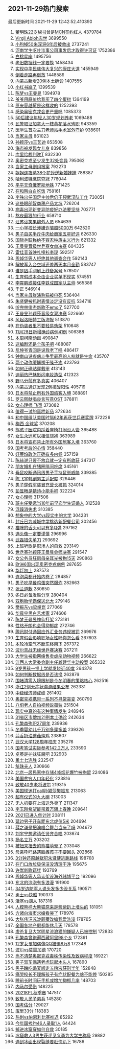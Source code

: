 ## 2021-11-29热门搜索 
最后更新时间 2021-11-29 12:42:52.410390 
1. [董明珠22岁秘书曾是MCN签约红人](https://s.weibo.com/weibo?q=%23%E8%91%A3%E6%98%8E%E7%8F%A022%E5%B2%81%E7%A7%98%E4%B9%A6%E6%9B%BE%E6%98%AFMCN%E7%AD%BE%E7%BA%A6%E7%BA%A2%E4%BA%BA%23&Refer=top) 4379784
1. [Virgil Abloh去世](https://s.weibo.com/weibo?q=Virgil%20Abloh%E5%8E%BB%E4%B8%96&Refer=top) 3699550
1. [小狗掉50米深洞6年后被救出](https://s.weibo.com/weibo?q=%23%E5%B0%8F%E7%8B%97%E6%8E%8950%E7%B1%B3%E6%B7%B1%E6%B4%9E6%E5%B9%B4%E5%90%8E%E8%A2%AB%E6%95%91%E5%87%BA%23&Refer=top) 2737241
1. [河南学生呕吐涉事公司事发后才取得许可证](https://s.weibo.com/weibo?q=%23%E6%B2%B3%E5%8D%97%E5%AD%A6%E7%94%9F%E5%91%95%E5%90%90%E6%B6%89%E4%BA%8B%E5%85%AC%E5%8F%B8%E4%BA%8B%E5%8F%91%E5%90%8E%E6%89%8D%E5%8F%96%E5%BE%97%E8%AE%B8%E5%8F%AF%E8%AF%81%23&Refer=top) 1752386
1. [白桃星座](https://s.weibo.com/weibo?q=%23%E7%99%BD%E6%A1%83%E6%98%9F%E5%BA%A7%23&Refer=top) 1495756
1. [老旧数据线一定要换](https://s.weibo.com/weibo?q=%23%E8%80%81%E6%97%A7%E6%95%B0%E6%8D%AE%E7%BA%BF%E4%B8%80%E5%AE%9A%E8%A6%81%E6%8D%A2%23&Refer=top) 1458434
1. [实现中华民族伟大复兴的康庄大道](https://s.weibo.com/weibo?q=%23%E5%AE%9E%E7%8E%B0%E4%B8%AD%E5%8D%8E%E6%B0%91%E6%97%8F%E4%BC%9F%E5%A4%A7%E5%A4%8D%E5%85%B4%E7%9A%84%E5%BA%B7%E5%BA%84%E5%A4%A7%E9%81%93%23&Refer=top) 1455949
1. [倒着走路再倒放](https://s.weibo.com/weibo?q=%23%E5%80%92%E7%9D%80%E8%B5%B0%E8%B7%AF%E5%86%8D%E5%80%92%E6%94%BE%23&Refer=top) 1448589
1. [内蒙古新增20例本土确诊](https://s.weibo.com/weibo?q=%23%E5%86%85%E8%92%99%E5%8F%A4%E6%96%B0%E5%A2%9E20%E4%BE%8B%E6%9C%AC%E5%9C%9F%E7%A1%AE%E8%AF%8A%23&Refer=top) 1407555
1. [小红书崩了](https://s.weibo.com/weibo?q=%E5%B0%8F%E7%BA%A2%E4%B9%A6%E5%B4%A9%E4%BA%86&Refer=top) 1399539
1. [陈梦vs王曼昱](https://s.weibo.com/weibo?q=%23%E9%99%88%E6%A2%A6vs%E7%8E%8B%E6%9B%BC%E6%98%B1%23&Refer=top) 1394978
1. [爷爷用原价给我买了四个蛋挞](https://s.weibo.com/weibo?q=%E7%88%B7%E7%88%B7%E7%94%A8%E5%8E%9F%E4%BB%B7%E7%BB%99%E6%88%91%E4%B9%B0%E4%BA%86%E5%9B%9B%E4%B8%AA%E8%9B%8B%E6%8C%9E&Refer=top) 1364199
1. [原来蔓越莓是这样收的](https://s.weibo.com/weibo?q=%23%E5%8E%9F%E6%9D%A5%E8%94%93%E8%B6%8A%E8%8E%93%E6%98%AF%E8%BF%99%E6%A0%B7%E6%94%B6%E7%9A%84%23&Refer=top) 1252393
1. [感染奥密克戎会更严重吗](https://s.weibo.com/weibo?q=%23%E6%84%9F%E6%9F%93%E5%A5%A5%E5%AF%86%E5%85%8B%E6%88%8E%E4%BC%9A%E6%9B%B4%E4%B8%A5%E9%87%8D%E5%90%97%23&Refer=top) 1085373
1. [50后建议年轻人30岁规划养老](https://s.weibo.com/weibo?q=%2350%E5%90%8E%E5%BB%BA%E8%AE%AE%E5%B9%B4%E8%BD%BB%E4%BA%BA30%E5%B2%81%E8%A7%84%E5%88%92%E5%85%BB%E8%80%81%23&Refer=top) 1069488
1. [民警取证加拿大一枝黄花落水殉职](https://s.weibo.com/weibo?q=%23%E6%B0%91%E8%AD%A6%E5%8F%96%E8%AF%81%E5%8A%A0%E6%8B%BF%E5%A4%A7%E4%B8%80%E6%9E%9D%E9%BB%84%E8%8A%B1%E8%90%BD%E6%B0%B4%E6%AE%89%E8%81%8C%23&Refer=top) 943359
1. [医学生首次主刀老师站手术室外守护](https://s.weibo.com/weibo?q=%23%E5%8C%BB%E5%AD%A6%E7%94%9F%E9%A6%96%E6%AC%A1%E4%B8%BB%E5%88%80%E8%80%81%E5%B8%88%E7%AB%99%E6%89%8B%E6%9C%AF%E5%AE%A4%E5%A4%96%E5%AE%88%E6%8A%A4%23&Refer=top) 938601
1. [当家主母](https://s.weibo.com/weibo?q=%E5%BD%93%E5%AE%B6%E4%B8%BB%E6%AF%8D&Refer=top) 861023
1. [孙颖莎vs王艺迪](https://s.weibo.com/weibo?q=%23%E5%AD%99%E9%A2%96%E8%8E%8Evs%E7%8E%8B%E8%89%BA%E8%BF%AA%23&Refer=top) 853508
1. [海市被发现女儿身](https://s.weibo.com/weibo?q=%23%E6%B5%B7%E5%B8%82%E8%A2%AB%E5%8F%91%E7%8E%B0%E5%A5%B3%E5%84%BF%E8%BA%AB%23&Refer=top) 839856
1. [库里给裁判吹T](https://s.weibo.com/weibo?q=%23%E5%BA%93%E9%87%8C%E7%BB%99%E8%A3%81%E5%88%A4%E5%90%B9T%23&Refer=top) 832230
1. [奥密克戎至少发生32处变异](https://s.weibo.com/weibo?q=%23%E5%A5%A5%E5%AF%86%E5%85%8B%E6%88%8E%E8%87%B3%E5%B0%91%E5%8F%91%E7%94%9F32%E5%A4%84%E5%8F%98%E5%BC%82%23&Refer=top) 795062
1. [当家主母剧组报案](https://s.weibo.com/weibo?q=%23%E5%BD%93%E5%AE%B6%E4%B8%BB%E6%AF%8D%E5%89%A7%E7%BB%84%E6%8A%A5%E6%A1%88%23&Refer=top) 792273
1. [姐姐连夜蒸38个花馍送新婚妹妹](https://s.weibo.com/weibo?q=%23%E5%A7%90%E5%A7%90%E8%BF%9E%E5%A4%9C%E8%92%B838%E4%B8%AA%E8%8A%B1%E9%A6%8D%E9%80%81%E6%96%B0%E5%A9%9A%E5%A6%B9%E5%A6%B9%23&Refer=top) 788387
1. [哈利波特鹰院夺冠](https://s.weibo.com/weibo?q=%E5%93%88%E5%88%A9%E6%B3%A2%E7%89%B9%E9%B9%B0%E9%99%A2%E5%A4%BA%E5%86%A0&Refer=top) 776044
1. [平平无奇俄罗斯地铁](https://s.weibo.com/weibo?q=%23%E5%B9%B3%E5%B9%B3%E6%97%A0%E5%A5%87%E4%BF%84%E7%BD%97%E6%96%AF%E5%9C%B0%E9%93%81%23&Refer=top) 771425
1. [在和陶白白吃饭](https://s.weibo.com/weibo?q=%E5%9C%A8%E5%92%8C%E9%99%B6%E7%99%BD%E7%99%BD%E5%90%83%E9%A5%AD&Refer=top) 758161
1. [李铁出任国足主帅后仍干预武汉队工作](https://s.weibo.com/weibo?q=%23%E6%9D%8E%E9%93%81%E5%87%BA%E4%BB%BB%E5%9B%BD%E8%B6%B3%E4%B8%BB%E5%B8%85%E5%90%8E%E4%BB%8D%E5%B9%B2%E9%A2%84%E6%AD%A6%E6%B1%89%E9%98%9F%E5%B7%A5%E4%BD%9C%23&Refer=top) 730051
1. [这些眼部智商税产品太坑](https://s.weibo.com/weibo?q=%23%E8%BF%99%E4%BA%9B%E7%9C%BC%E9%83%A8%E6%99%BA%E5%95%86%E7%A8%8E%E4%BA%A7%E5%93%81%E5%A4%AA%E5%9D%91%23&Refer=top) 726204
1. [病毒出现新变异防疫好办法要坚持](https://s.weibo.com/weibo?q=%23%E7%97%85%E6%AF%92%E5%87%BA%E7%8E%B0%E6%96%B0%E5%8F%98%E5%BC%82%E9%98%B2%E7%96%AB%E5%A5%BD%E5%8A%9E%E6%B3%95%E8%A6%81%E5%9D%9A%E6%8C%81%23&Refer=top) 702771
1. [熬夜最狠的行业](https://s.weibo.com/weibo?q=%23%E7%86%AC%E5%A4%9C%E6%9C%80%E7%8B%A0%E7%9A%84%E8%A1%8C%E4%B8%9A%23&Refer=top) 658710
1. [汪苏泷笑果编外人员](https://s.weibo.com/weibo?q=%23%E6%B1%AA%E8%8B%8F%E6%B3%B7%E7%AC%91%E6%9E%9C%E7%BC%96%E5%A4%96%E4%BA%BA%E5%91%98%23&Refer=top) 654639
1. [一小学校长涉嫌诈骗超5000万](https://s.weibo.com/weibo?q=%23%E4%B8%80%E5%B0%8F%E5%AD%A6%E6%A0%A1%E9%95%BF%E6%B6%89%E5%AB%8C%E8%AF%88%E9%AA%97%E8%B6%855000%E4%B8%87%23&Refer=top) 642520
1. [男子自买半斤牛肉给商家五星好评](https://s.weibo.com/weibo?q=%23%E7%94%B7%E5%AD%90%E8%87%AA%E4%B9%B0%E5%8D%8A%E6%96%A4%E7%89%9B%E8%82%89%E7%BB%99%E5%95%86%E5%AE%B6%E4%BA%94%E6%98%9F%E5%A5%BD%E8%AF%84%23&Refer=top) 626330
1. [国际乒联称绝不容忍种族主义行为](https://s.weibo.com/weibo?q=%23%E5%9B%BD%E9%99%85%E4%B9%92%E8%81%94%E7%A7%B0%E7%BB%9D%E4%B8%8D%E5%AE%B9%E5%BF%8D%E7%A7%8D%E6%97%8F%E4%B8%BB%E4%B9%89%E8%A1%8C%E4%B8%BA%23&Refer=top) 621332
1. [王曼昱晋级世乒赛女单决赛](https://s.weibo.com/weibo?q=%23%E7%8E%8B%E6%9B%BC%E6%98%B1%E6%99%8B%E7%BA%A7%E4%B8%96%E4%B9%92%E8%B5%9B%E5%A5%B3%E5%8D%95%E5%86%B3%E8%B5%9B%23&Refer=top) 604335
1. [雷佳音首映礼撞衫李现](https://s.weibo.com/weibo?q=%23%E9%9B%B7%E4%BD%B3%E9%9F%B3%E9%A6%96%E6%98%A0%E7%A4%BC%E6%92%9E%E8%A1%AB%E6%9D%8E%E7%8E%B0%23&Refer=top) 592517
1. [周焯华等人拒绝其他调查合作](https://s.weibo.com/weibo?q=%23%E5%91%A8%E7%84%AF%E5%8D%8E%E7%AD%89%E4%BA%BA%E6%8B%92%E7%BB%9D%E5%85%B6%E4%BB%96%E8%B0%83%E6%9F%A5%E5%90%88%E4%BD%9C%23&Refer=top) 592143
1. [解放军入台空域还差两天本月全勤](https://s.weibo.com/weibo?q=%23%E8%A7%A3%E6%94%BE%E5%86%9B%E5%85%A5%E5%8F%B0%E7%A9%BA%E5%9F%9F%E8%BF%98%E5%B7%AE%E4%B8%A4%E5%A4%A9%E6%9C%AC%E6%9C%88%E5%85%A8%E5%8B%A4%23&Refer=top) 583747
1. [谁是凶手网剧上线备案号](https://s.weibo.com/weibo?q=%23%E8%B0%81%E6%98%AF%E5%87%B6%E6%89%8B%E7%BD%91%E5%89%A7%E4%B8%8A%E7%BA%BF%E5%A4%87%E6%A1%88%E5%8F%B7%23&Refer=top) 578507
1. [生育假成本全由企业买单不现实](https://s.weibo.com/weibo?q=%23%E7%94%9F%E8%82%B2%E5%81%87%E6%88%90%E6%9C%AC%E5%85%A8%E7%94%B1%E4%BC%81%E4%B8%9A%E4%B9%B0%E5%8D%95%E4%B8%8D%E7%8E%B0%E5%AE%9E%23&Refer=top) 574551
1. [李霄鹏或接任李铁成国家队主帅](https://s.weibo.com/weibo?q=%E6%9D%8E%E9%9C%84%E9%B9%8F%E6%88%96%E6%8E%A5%E4%BB%BB%E6%9D%8E%E9%93%81%E6%88%90%E5%9B%BD%E5%AE%B6%E9%98%9F%E4%B8%BB%E5%B8%85&Refer=top) 565386
1. [于正](https://s.weibo.com/weibo?q=%E4%BA%8E%E6%AD%A3&Refer=top) 546914
1. [当家主母群演称猫被电死](https://s.weibo.com/weibo?q=%23%E5%BD%93%E5%AE%B6%E4%B8%BB%E6%AF%8D%E7%BE%A4%E6%BC%94%E7%A7%B0%E7%8C%AB%E8%A2%AB%E7%94%B5%E6%AD%BB%23&Refer=top) 536404
1. [朱贤健被抓时表情淡定没有反抗](https://s.weibo.com/weibo?q=%23%E6%9C%B1%E8%B4%A4%E5%81%A5%E8%A2%AB%E6%8A%93%E6%97%B6%E8%A1%A8%E6%83%85%E6%B7%A1%E5%AE%9A%E6%B2%A1%E6%9C%89%E5%8F%8D%E6%8A%97%23&Refer=top) 534716
1. [听完林俊杰新歌不emo了](https://s.weibo.com/weibo?q=%23%E5%90%AC%E5%AE%8C%E6%9E%97%E4%BF%8A%E6%9D%B0%E6%96%B0%E6%AD%8C%E4%B8%8Demo%E4%BA%86%23&Refer=top) 527700
1. [王曼昱孙颖莎晋级女双决赛](https://s.weibo.com/weibo?q=%23%E7%8E%8B%E6%9B%BC%E6%98%B1%E5%AD%99%E9%A2%96%E8%8E%8E%E6%99%8B%E7%BA%A7%E5%A5%B3%E5%8F%8C%E5%86%B3%E8%B5%9B%23&Refer=top) 522660
1. [风起洛阳特工版海报](https://s.weibo.com/weibo?q=%23%E9%A3%8E%E8%B5%B7%E6%B4%9B%E9%98%B3%E7%89%B9%E5%B7%A5%E7%89%88%E6%B5%B7%E6%8A%A5%23&Refer=top) 513870
1. [在伪装者里不要轻易劝架](https://s.weibo.com/weibo?q=%23%E5%9C%A8%E4%BC%AA%E8%A3%85%E8%80%85%E9%87%8C%E4%B8%8D%E8%A6%81%E8%BD%BB%E6%98%93%E5%8A%9D%E6%9E%B6%23&Refer=top) 510648
1. [11月28日新增确诊病例41例](https://s.weibo.com/weibo?q=%2311%E6%9C%8828%E6%97%A5%E6%96%B0%E5%A2%9E%E7%A1%AE%E8%AF%8A%E7%97%85%E4%BE%8B41%E4%BE%8B%23&Refer=top) 506388
1. [本周柯南动画](https://s.weibo.com/weibo?q=%E6%9C%AC%E5%91%A8%E6%9F%AF%E5%8D%97%E5%8A%A8%E7%94%BB&Refer=top) 490847
1. [这编剧还是个孩子吧](https://s.weibo.com/weibo?q=%23%E8%BF%99%E7%BC%96%E5%89%A7%E8%BF%98%E6%98%AF%E4%B8%AA%E5%AD%A9%E5%AD%90%E5%90%A7%23&Refer=top) 488087
1. [尼坤爷青回是说我老了吗](https://s.weibo.com/weibo?q=%23%E5%B0%BC%E5%9D%A4%E7%88%B7%E9%9D%92%E5%9B%9E%E6%98%AF%E8%AF%B4%E6%88%91%E8%80%81%E4%BA%86%E5%90%97%23&Refer=top) 486417
1. [钟南山说疾病斗争里最高的人权就是生命](https://s.weibo.com/weibo?q=%23%E9%92%9F%E5%8D%97%E5%B1%B1%E8%AF%B4%E7%96%BE%E7%97%85%E6%96%97%E4%BA%89%E9%87%8C%E6%9C%80%E9%AB%98%E7%9A%84%E4%BA%BA%E6%9D%83%E5%B0%B1%E6%98%AF%E7%94%9F%E5%91%BD%23&Refer=top) 435707
1. [两个动作缓解嘴干嗓子疼](https://s.weibo.com/weibo?q=%23%E4%B8%A4%E4%B8%AA%E5%8A%A8%E4%BD%9C%E7%BC%93%E8%A7%A3%E5%98%B4%E5%B9%B2%E5%97%93%E5%AD%90%E7%96%BC%23&Refer=top) 423793
1. [如何正确贴穿戴甲](https://s.weibo.com/weibo?q=%E5%A6%82%E4%BD%95%E6%AD%A3%E7%A1%AE%E8%B4%B4%E7%A9%BF%E6%88%B4%E7%94%B2&Refer=top) 413143
1. [迪丽热巴魅影闪电妆造型](https://s.weibo.com/weibo?q=%23%E8%BF%AA%E4%B8%BD%E7%83%AD%E5%B7%B4%E9%AD%85%E5%BD%B1%E9%97%AA%E7%94%B5%E5%A6%86%E9%80%A0%E5%9E%8B%23&Refer=top) 412323
1. [野马分鬃有多真实](https://s.weibo.com/weibo?q=%23%E9%87%8E%E9%A9%AC%E5%88%86%E9%AC%83%E6%9C%89%E5%A4%9A%E7%9C%9F%E5%AE%9E%23&Refer=top) 406407
1. [内蒙古通辽发现2例核酸阳性](https://s.weibo.com/weibo?q=%23%E5%86%85%E8%92%99%E5%8F%A4%E9%80%9A%E8%BE%BD%E5%8F%91%E7%8E%B02%E4%BE%8B%E6%A0%B8%E9%85%B8%E9%98%B3%E6%80%A7%23&Refer=top) 405719
1. [日本将禁止所有外国旅客入境](https://s.weibo.com/weibo?q=%23%E6%97%A5%E6%9C%AC%E5%B0%86%E7%A6%81%E6%AD%A2%E6%89%80%E6%9C%89%E5%A4%96%E5%9B%BD%E6%97%85%E5%AE%A2%E5%85%A5%E5%A2%83%23&Refer=top) 388891
1. [罗云熙献唱良言写意OST](https://s.weibo.com/weibo?q=%23%E7%BD%97%E4%BA%91%E7%86%99%E7%8C%AE%E5%94%B1%E8%89%AF%E8%A8%80%E5%86%99%E6%84%8FOST%23&Refer=top) 378811
1. [女心理师 飞页](https://s.weibo.com/weibo?q=%E5%A5%B3%E5%BF%83%E7%90%86%E5%B8%88%20%E9%A3%9E%E9%A1%B5&Refer=top) 373082
1. [值得一试的蛋糕新品](https://s.weibo.com/weibo?q=%E5%80%BC%E5%BE%97%E4%B8%80%E8%AF%95%E7%9A%84%E8%9B%8B%E7%B3%95%E6%96%B0%E5%93%81&Refer=top) 372634
1. [和中国组队美国时隔62年再获世乒赛奖牌](https://s.weibo.com/weibo?q=%23%E5%92%8C%E4%B8%AD%E5%9B%BD%E7%BB%84%E9%98%9F%E7%BE%8E%E5%9B%BD%E6%97%B6%E9%9A%9462%E5%B9%B4%E5%86%8D%E8%8E%B7%E4%B8%96%E4%B9%92%E8%B5%9B%E5%A5%96%E7%89%8C%23&Refer=top) 372226
1. [梅西 金球奖](https://s.weibo.com/weibo?q=%E6%A2%85%E8%A5%BF%20%E9%87%91%E7%90%83%E5%A5%96&Refer=top) 370208
1. [熊孩子医院内踩着座椅打闹没人管](https://s.weibo.com/weibo?q=%23%E7%86%8A%E5%AD%A9%E5%AD%90%E5%8C%BB%E9%99%A2%E5%86%85%E8%B8%A9%E7%9D%80%E5%BA%A7%E6%A4%85%E6%89%93%E9%97%B9%E6%B2%A1%E4%BA%BA%E7%AE%A1%23&Refer=top) 365488
1. [女生永远可以相信旗袍](https://s.weibo.com/weibo?q=%23%E5%A5%B3%E7%94%9F%E6%B0%B8%E8%BF%9C%E5%8F%AF%E4%BB%A5%E7%9B%B8%E4%BF%A1%E6%97%97%E8%A2%8D%23&Refer=top) 363989
1. [日本将宣布禁止所有外国旅客入境](https://s.weibo.com/weibo?q=%23%E6%97%A5%E6%9C%AC%E5%B0%86%E5%AE%A3%E5%B8%83%E7%A6%81%E6%AD%A2%E6%89%80%E6%9C%89%E5%A4%96%E5%9B%BD%E6%97%85%E5%AE%A2%E5%85%A5%E5%A2%83%23&Refer=top) 363760
1. [国考考后的心情](https://s.weibo.com/weibo?q=%23%E5%9B%BD%E8%80%83%E8%80%83%E5%90%8E%E7%9A%84%E5%BF%83%E6%83%85%23&Refer=top) 358440
1. [好莱坞政治正确有多内卷](https://s.weibo.com/weibo?q=%23%E5%A5%BD%E8%8E%B1%E5%9D%9E%E6%94%BF%E6%B2%BB%E6%AD%A3%E7%A1%AE%E6%9C%89%E5%A4%9A%E5%86%85%E5%8D%B7%23&Refer=top) 357159
1. [陈赫说只要不放弃就一定有所收获](https://s.weibo.com/weibo?q=%23%E9%99%88%E8%B5%AB%E8%AF%B4%E5%8F%AA%E8%A6%81%E4%B8%8D%E6%94%BE%E5%BC%83%E5%B0%B1%E4%B8%80%E5%AE%9A%E6%9C%89%E6%89%80%E6%94%B6%E8%8E%B7%23&Refer=top) 347317
1. [朋友婚礼在猪圈隔间吃席](https://s.weibo.com/weibo?q=%23%E6%9C%8B%E5%8F%8B%E5%A9%9A%E7%A4%BC%E5%9C%A8%E7%8C%AA%E5%9C%88%E9%9A%94%E9%97%B4%E5%90%83%E5%B8%AD%23&Refer=top) 345161
1. [母鼠咬断通讯线男子手持鼠崽威胁](https://s.weibo.com/weibo?q=%23%E6%AF%8D%E9%BC%A0%E5%92%AC%E6%96%AD%E9%80%9A%E8%AE%AF%E7%BA%BF%E7%94%B7%E5%AD%90%E6%89%8B%E6%8C%81%E9%BC%A0%E5%B4%BD%E5%A8%81%E8%83%81%23&Refer=top) 339385
1. [陈飞宇韩剧男主适配度](https://s.weibo.com/weibo?q=%23%E9%99%88%E9%A3%9E%E5%AE%87%E9%9F%A9%E5%89%A7%E7%94%B7%E4%B8%BB%E9%80%82%E9%85%8D%E5%BA%A6%23&Refer=top) 329446
1. [男子穿假军装冒充营长被抓](https://s.weibo.com/weibo?q=%23%E7%94%B7%E5%AD%90%E7%A9%BF%E5%81%87%E5%86%9B%E8%A3%85%E5%86%92%E5%85%85%E8%90%A5%E9%95%BF%E8%A2%AB%E6%8A%93%23&Refer=top) 324014
1. [彭昱畅是猜诗小能手吧](https://s.weibo.com/weibo?q=%23%E5%BD%AD%E6%98%B1%E7%95%85%E6%98%AF%E7%8C%9C%E8%AF%97%E5%B0%8F%E8%83%BD%E6%89%8B%E5%90%A7%23&Refer=top) 322224
1. [女心理师](https://s.weibo.com/weibo?q=%E5%A5%B3%E5%BF%83%E7%90%86%E5%B8%88&Refer=top) 317506
1. [班主任受邀当10年前早恋学生证婚人](https://s.weibo.com/weibo?q=%23%E7%8F%AD%E4%B8%BB%E4%BB%BB%E5%8F%97%E9%82%80%E5%BD%9310%E5%B9%B4%E5%89%8D%E6%97%A9%E6%81%8B%E5%AD%A6%E7%94%9F%E8%AF%81%E5%A9%9A%E4%BA%BA%23&Refer=top) 312528
1. [浮躁消失术](https://s.weibo.com/weibo?q=%23%E6%B5%AE%E8%BA%81%E6%B6%88%E5%A4%B1%E6%9C%AF%23&Refer=top) 310385
1. [想象中的大学vs现实中的大学](https://s.weibo.com/weibo?q=%23%E6%83%B3%E8%B1%A1%E4%B8%AD%E7%9A%84%E5%A4%A7%E5%AD%A6vs%E7%8E%B0%E5%AE%9E%E4%B8%AD%E7%9A%84%E5%A4%A7%E5%AD%A6%23&Refer=top) 304231
1. [封丘已为戚城中学挑选新配餐公司](https://s.weibo.com/weibo?q=%23%E5%B0%81%E4%B8%98%E5%B7%B2%E4%B8%BA%E6%88%9A%E5%9F%8E%E4%B8%AD%E5%AD%A6%E6%8C%91%E9%80%89%E6%96%B0%E9%85%8D%E9%A4%90%E5%85%AC%E5%8F%B8%23&Refer=top) 302456
1. [猫咪的舌头可以有多Q弹](https://s.weibo.com/weibo?q=%23%E7%8C%AB%E5%92%AA%E7%9A%84%E8%88%8C%E5%A4%B4%E5%8F%AF%E4%BB%A5%E6%9C%89%E5%A4%9AQ%E5%BC%B9%23&Refer=top) 297162
1. [选头像一定要谨慎](https://s.weibo.com/weibo?q=%23%E9%80%89%E5%A4%B4%E5%83%8F%E4%B8%80%E5%AE%9A%E8%A6%81%E8%B0%A8%E6%85%8E%23&Refer=top) 296996
1. [武磊错失单刀](https://s.weibo.com/weibo?q=%23%E6%AD%A6%E7%A3%8A%E9%94%99%E5%A4%B1%E5%8D%95%E5%88%80%23&Refer=top) 293692
1. [上班听歌是职场人的自救](https://s.weibo.com/weibo?q=%23%E4%B8%8A%E7%8F%AD%E5%90%AC%E6%AD%8C%E6%98%AF%E8%81%8C%E5%9C%BA%E4%BA%BA%E7%9A%84%E8%87%AA%E6%95%91%23&Refer=top) 293149
1. [世乒赛孙颖莎王曼昱会师决赛](https://s.weibo.com/weibo?q=%23%E4%B8%96%E4%B9%92%E8%B5%9B%E5%AD%99%E9%A2%96%E8%8E%8E%E7%8E%8B%E6%9B%BC%E6%98%B1%E4%BC%9A%E5%B8%88%E5%86%B3%E8%B5%9B%23&Refer=top) 291547
1. [女公务员狂扇母亲耳光被拘15天](https://s.weibo.com/weibo?q=%23%E5%A5%B3%E5%85%AC%E5%8A%A1%E5%91%98%E7%8B%82%E6%89%87%E6%AF%8D%E4%BA%B2%E8%80%B3%E5%85%89%E8%A2%AB%E6%8B%9815%E5%A4%A9%23&Refer=top) 290863
1. [欧洲6国出现奥密克戎病例](https://s.weibo.com/weibo?q=%23%E6%AC%A7%E6%B4%B26%E5%9B%BD%E5%87%BA%E7%8E%B0%E5%A5%A5%E5%AF%86%E5%85%8B%E6%88%8E%E7%97%85%E4%BE%8B%23&Refer=top) 287655
1. [华灯初上](https://s.weibo.com/weibo?q=%E5%8D%8E%E7%81%AF%E5%88%9D%E4%B8%8A&Refer=top) 287573
1. [连泡菜都开始内卷了](https://s.weibo.com/weibo?q=%23%E8%BF%9E%E6%B3%A1%E8%8F%9C%E9%83%BD%E5%BC%80%E5%A7%8B%E5%86%85%E5%8D%B7%E4%BA%86%23&Refer=top) 284857
1. [男子吃早餐鸡蛋突然爆炸](https://s.weibo.com/weibo?q=%23%E7%94%B7%E5%AD%90%E5%90%83%E6%97%A9%E9%A4%90%E9%B8%A1%E8%9B%8B%E7%AA%81%E7%84%B6%E7%88%86%E7%82%B8%23&Refer=top) 282663
1. [张兰道歉](https://s.weibo.com/weibo?q=%23%E5%BC%A0%E5%85%B0%E9%81%93%E6%AD%89%23&Refer=top) 280850
1. [冬日必备发箍分享](https://s.weibo.com/weibo?q=%E5%86%AC%E6%97%A5%E5%BF%85%E5%A4%87%E5%8F%91%E7%AE%8D%E5%88%86%E4%BA%AB&Refer=top) 280404
1. [双胞胎学霸保送北大](https://s.weibo.com/weibo?q=%23%E5%8F%8C%E8%83%9E%E8%83%8E%E5%AD%A6%E9%9C%B8%E4%BF%9D%E9%80%81%E5%8C%97%E5%A4%A7%23&Refer=top) 279146
1. [樊振东vs梁靖崑](https://s.weibo.com/weibo?q=%23%E6%A8%8A%E6%8C%AF%E4%B8%9Cvs%E6%A2%81%E9%9D%96%E5%B4%91%23&Refer=top) 277069
1. [华晨宇黑白艺术家](https://s.weibo.com/weibo?q=%23%E5%8D%8E%E6%99%A8%E5%AE%87%E9%BB%91%E7%99%BD%E8%89%BA%E6%9C%AF%E5%AE%B6%23&Refer=top) 274606
1. [陈梦王曼昱神仙打架](https://s.weibo.com/weibo?q=%23%E9%99%88%E6%A2%A6%E7%8E%8B%E6%9B%BC%E6%98%B1%E7%A5%9E%E4%BB%99%E6%89%93%E6%9E%B6%23&Refer=top) 273181
1. [性格开朗也会得抑郁症](https://s.weibo.com/weibo?q=%23%E6%80%A7%E6%A0%BC%E5%BC%80%E6%9C%97%E4%B9%9F%E4%BC%9A%E5%BE%97%E6%8A%91%E9%83%81%E7%97%87%23&Refer=top) 272746
1. [腾讯财付通回应外汇业务违规被罚](https://s.weibo.com/weibo?q=%23%E8%85%BE%E8%AE%AF%E8%B4%A2%E4%BB%98%E9%80%9A%E5%9B%9E%E5%BA%94%E5%A4%96%E6%B1%87%E4%B8%9A%E5%8A%A1%E8%BF%9D%E8%A7%84%E8%A2%AB%E7%BD%9A%23&Refer=top) 269976
1. [生育假会影响职场女性吗你怎么看](https://s.weibo.com/weibo?q=%23%E7%94%9F%E8%82%B2%E5%81%87%E4%BC%9A%E5%BD%B1%E5%93%8D%E8%81%8C%E5%9C%BA%E5%A5%B3%E6%80%A7%E5%90%97%E4%BD%A0%E6%80%8E%E4%B9%88%E7%9C%8B%23&Refer=top) 267603
1. [本轮冷空气不断东移南下](https://s.weibo.com/weibo?q=%23%E6%9C%AC%E8%BD%AE%E5%86%B7%E7%A9%BA%E6%B0%94%E4%B8%8D%E6%96%AD%E4%B8%9C%E7%A7%BB%E5%8D%97%E4%B8%8B%23&Refer=top) 267372
1. [波尔苦战无缘世乒赛决赛](https://s.weibo.com/weibo?q=%23%E6%B3%A2%E5%B0%94%E8%8B%A6%E6%88%98%E6%97%A0%E7%BC%98%E4%B8%96%E4%B9%92%E8%B5%9B%E5%86%B3%E8%B5%9B%23&Refer=top) 267211
1. [大学生被指网络售卖虐杀动物视频](https://s.weibo.com/weibo?q=%23%E5%A4%A7%E5%AD%A6%E7%94%9F%E8%A2%AB%E6%8C%87%E7%BD%91%E7%BB%9C%E5%94%AE%E5%8D%96%E8%99%90%E6%9D%80%E5%8A%A8%E7%89%A9%E8%A7%86%E9%A2%91%23&Refer=top) 266822
1. [江西人大常委会副主任龚建华主动投案](https://s.weibo.com/weibo?q=%23%E6%B1%9F%E8%A5%BF%E4%BA%BA%E5%A4%A7%E5%B8%B8%E5%A7%94%E4%BC%9A%E5%89%AF%E4%B8%BB%E4%BB%BB%E9%BE%9A%E5%BB%BA%E5%8D%8E%E4%B8%BB%E5%8A%A8%E6%8A%95%E6%A1%88%23&Refer=top) 265332
1. [9岁男孩一提上学就发烧近40度](https://s.weibo.com/weibo?q=%239%E5%B2%81%E7%94%B7%E5%AD%A9%E4%B8%80%E6%8F%90%E4%B8%8A%E5%AD%A6%E5%B0%B1%E5%8F%91%E7%83%A7%E8%BF%9140%E5%BA%A6%23&Refer=top) 264378
1. [如何判断数据线是否该换](https://s.weibo.com/weibo?q=%23%E5%A6%82%E4%BD%95%E5%88%A4%E6%96%AD%E6%95%B0%E6%8D%AE%E7%BA%BF%E6%98%AF%E5%90%A6%E8%AF%A5%E6%8D%A2%23&Refer=top) 262876
1. [围堵清零入境限制是今冬明春的策略核心](https://s.weibo.com/weibo?q=%23%E5%9B%B4%E5%A0%B5%E6%B8%85%E9%9B%B6%E5%85%A5%E5%A2%83%E9%99%90%E5%88%B6%E6%98%AF%E4%BB%8A%E5%86%AC%E6%98%8E%E6%98%A5%E7%9A%84%E7%AD%96%E7%95%A5%E6%A0%B8%E5%BF%83%23&Refer=top) 262516
1. [浙江2例无症状溯源结果公布](https://s.weibo.com/weibo?q=%23%E6%B5%99%E6%B1%9F2%E4%BE%8B%E6%97%A0%E7%97%87%E7%8A%B6%E6%BA%AF%E6%BA%90%E7%BB%93%E6%9E%9C%E5%85%AC%E5%B8%83%23&Refer=top) 262331
1. [中级经济师成绩](https://s.weibo.com/weibo?q=%23%E4%B8%AD%E7%BA%A7%E7%BB%8F%E6%B5%8E%E5%B8%88%E6%88%90%E7%BB%A9%23&Refer=top) 261402
1. [奥密克戎携带一系列不寻常突变](https://s.weibo.com/weibo?q=%23%E5%A5%A5%E5%AF%86%E5%85%8B%E6%88%8E%E6%90%BA%E5%B8%A6%E4%B8%80%E7%B3%BB%E5%88%97%E4%B8%8D%E5%AF%BB%E5%B8%B8%E7%AA%81%E5%8F%98%23&Refer=top) 260790
1. [八旬老人自拍视频说孤独](https://s.weibo.com/weibo?q=%23%E5%85%AB%E6%97%AC%E8%80%81%E4%BA%BA%E8%87%AA%E6%8B%8D%E8%A7%86%E9%A2%91%E8%AF%B4%E5%AD%A4%E7%8B%AC%23&Refer=top) 251504
1. [现实中真的有这种事情发生](https://s.weibo.com/weibo?q=%E7%8E%B0%E5%AE%9E%E4%B8%AD%E7%9C%9F%E7%9A%84%E6%9C%89%E8%BF%99%E7%A7%8D%E4%BA%8B%E6%83%85%E5%8F%91%E7%94%9F&Refer=top) 248946
1. [31省区市增加21例本土确诊](https://s.weibo.com/weibo?q=%2331%E7%9C%81%E5%8C%BA%E5%B8%82%E5%A2%9E%E5%8A%A021%E4%BE%8B%E6%9C%AC%E5%9C%9F%E7%A1%AE%E8%AF%8A%23&Refer=top) 242634
1. [孔繁森殉职27周年](https://s.weibo.com/weibo?q=%23%E5%AD%94%E7%B9%81%E6%A3%AE%E6%AE%89%E8%81%8C27%E5%91%A8%E5%B9%B4%23&Refer=top) 239936
1. [冬季婴幼儿千万别多穿多盖](https://s.weibo.com/weibo?q=%23%E5%86%AC%E5%AD%A3%E5%A9%B4%E5%B9%BC%E5%84%BF%E5%8D%83%E4%B8%87%E5%88%AB%E5%A4%9A%E7%A9%BF%E5%A4%9A%E7%9B%96%23&Refer=top) 239326
1. [蒜香奶油蘑菇炖鸡](https://s.weibo.com/weibo?q=%23%E8%92%9C%E9%A6%99%E5%A5%B6%E6%B2%B9%E8%98%91%E8%8F%87%E7%82%96%E9%B8%A1%23&Refer=top) 238607
1. [武汉大学128周年校庆](https://s.weibo.com/weibo?q=%E6%AD%A6%E6%B1%89%E5%A4%A7%E5%AD%A6128%E5%91%A8%E5%B9%B4%E6%A0%A1%E5%BA%86&Refer=top) 235276
1. [国考笔试实际参考142.2万人](https://s.weibo.com/weibo?q=%23%E5%9B%BD%E8%80%83%E7%AC%94%E8%AF%95%E5%AE%9E%E9%99%85%E5%8F%82%E8%80%83142.2%E4%B8%87%E4%BA%BA%23&Refer=top) 233590
1. [卓英是护妹狂魔吧](https://s.weibo.com/weibo?q=%23%E5%8D%93%E8%8B%B1%E6%98%AF%E6%8A%A4%E5%A6%B9%E7%8B%82%E9%AD%94%E5%90%A7%23&Refer=top) 232903
1. [勇士七连胜](https://s.weibo.com/weibo?q=%23%E5%8B%87%E5%A3%AB%E4%B8%83%E8%BF%9E%E8%83%9C%23&Refer=top) 232547
1. [斛珠夫人](https://s.weibo.com/weibo?q=%E6%96%9B%E7%8F%A0%E5%A4%AB%E4%BA%BA&Refer=top) 230966
1. [北京一居民家中存储4吨烟花爆竹被拘留](https://s.weibo.com/weibo?q=%23%E5%8C%97%E4%BA%AC%E4%B8%80%E5%B1%85%E6%B0%91%E5%AE%B6%E4%B8%AD%E5%AD%98%E5%82%A84%E5%90%A8%E7%83%9F%E8%8A%B1%E7%88%86%E7%AB%B9%E8%A2%AB%E6%8B%98%E7%95%99%23&Refer=top) 224086
1. [美国贫穷人口年轻化](https://s.weibo.com/weibo?q=%23%E7%BE%8E%E5%9B%BD%E8%B4%AB%E7%A9%B7%E4%BA%BA%E5%8F%A3%E5%B9%B4%E8%BD%BB%E5%8C%96%23&Refer=top) 223816
1. [致敬40岁老将波尔](https://s.weibo.com/weibo?q=%23%E8%87%B4%E6%95%AC40%E5%B2%81%E8%80%81%E5%B0%86%E6%B3%A2%E5%B0%94%23&Refer=top) 219315
1. [美国球迷打call孙颖莎樊振东](https://s.weibo.com/weibo?q=%23%E7%BE%8E%E5%9B%BD%E7%90%83%E8%BF%B7%E6%89%93call%E5%AD%99%E9%A2%96%E8%8E%8E%E6%A8%8A%E6%8C%AF%E4%B8%9C%23&Refer=top) 213063
1. [超有仪式的九大碗](https://s.weibo.com/weibo?q=%E8%B6%85%E6%9C%89%E4%BB%AA%E5%BC%8F%E7%9A%84%E4%B9%9D%E5%A4%A7%E7%A2%97&Refer=top) 213003
1. [无人机要在上海送外卖了](https://s.weibo.com/weibo?q=%23%E6%97%A0%E4%BA%BA%E6%9C%BA%E8%A6%81%E5%9C%A8%E4%B8%8A%E6%B5%B7%E9%80%81%E5%A4%96%E5%8D%96%E4%BA%86%23&Refer=top) 211347
1. [李玉刚希望能带着万疆上春晚](https://s.weibo.com/weibo?q=%23%E6%9D%8E%E7%8E%89%E5%88%9A%E5%B8%8C%E6%9C%9B%E8%83%BD%E5%B8%A6%E7%9D%80%E4%B8%87%E7%96%86%E4%B8%8A%E6%98%A5%E6%99%9A%23&Refer=top) 209641
1. [2021已进入倒计时](https://s.weibo.com/weibo?q=%232021%E5%B7%B2%E8%BF%9B%E5%85%A5%E5%80%92%E8%AE%A1%E6%97%B6%23&Refer=top) 208111
1. [延边男子开车距东北虎仅5米](https://s.weibo.com/weibo?q=%23%E5%BB%B6%E8%BE%B9%E7%94%B7%E5%AD%90%E5%BC%80%E8%BD%A6%E8%B7%9D%E4%B8%9C%E5%8C%97%E8%99%8E%E4%BB%855%E7%B1%B3%23&Refer=top) 204694
1. [薛之谦是把演唱会舞台当床了吗](https://s.weibo.com/weibo?q=%23%E8%96%9B%E4%B9%8B%E8%B0%A6%E6%98%AF%E6%8A%8A%E6%BC%94%E5%94%B1%E4%BC%9A%E8%88%9E%E5%8F%B0%E5%BD%93%E5%BA%8A%E4%BA%86%E5%90%97%23&Refer=top) 204672
1. [刘宇宁想邀请任贤齐合唱](https://s.weibo.com/weibo?q=%23%E5%88%98%E5%AE%87%E5%AE%81%E6%83%B3%E9%82%80%E8%AF%B7%E4%BB%BB%E8%B4%A4%E9%BD%90%E5%90%88%E5%94%B1%23&Refer=top) 203674
1. [扬名立万](https://s.weibo.com/weibo?q=%E6%89%AC%E5%90%8D%E7%AB%8B%E4%B8%87&Refer=top) 203202
1. [被扭来扭去的熊猫萌晕了](https://s.weibo.com/weibo?q=%23%E8%A2%AB%E6%89%AD%E6%9D%A5%E6%89%AD%E5%8E%BB%E7%9A%84%E7%86%8A%E7%8C%AB%E8%90%8C%E6%99%95%E4%BA%86%23&Refer=top) 203048
1. [母亲呼吁路遇脑瘫孩子不要回头](https://s.weibo.com/weibo?q=%23%E6%AF%8D%E4%BA%B2%E5%91%BC%E5%90%81%E8%B7%AF%E9%81%87%E8%84%91%E7%98%AB%E5%AD%A9%E5%AD%90%E4%B8%8D%E8%A6%81%E5%9B%9E%E5%A4%B4%23&Refer=top) 202868
1. [3分钟还原越狱犯朱贤健逃跑路线](https://s.weibo.com/weibo?q=%233%E5%88%86%E9%92%9F%E8%BF%98%E5%8E%9F%E8%B6%8A%E7%8B%B1%E7%8A%AF%E6%9C%B1%E8%B4%A4%E5%81%A5%E9%80%83%E8%B7%91%E8%B7%AF%E7%BA%BF%23&Refer=top) 198768
1. [在门口放垃圾保洁没清理干净](https://s.weibo.com/weibo?q=%E5%9C%A8%E9%97%A8%E5%8F%A3%E6%94%BE%E5%9E%83%E5%9C%BE%E4%BF%9D%E6%B4%81%E6%B2%A1%E6%B8%85%E7%90%86%E5%B9%B2%E5%87%80&Refer=top) 195675
1. [许嵩新歌羁绊](https://s.weibo.com/weibo?q=%E8%AE%B8%E5%B5%A9%E6%96%B0%E6%AD%8C%E7%BE%81%E7%BB%8A&Refer=top) 193769
1. [周焯华等人承认架设海外赌博平台](https://s.weibo.com/weibo?q=%23%E5%91%A8%E7%84%AF%E5%8D%8E%E7%AD%89%E4%BA%BA%E6%89%BF%E8%AE%A4%E6%9E%B6%E8%AE%BE%E6%B5%B7%E5%A4%96%E8%B5%8C%E5%8D%9A%E5%B9%B3%E5%8F%B0%23&Refer=top) 192096
1. [东北的泡泡有多浪漫](https://s.weibo.com/weibo?q=%23%E4%B8%9C%E5%8C%97%E7%9A%84%E6%B3%A1%E6%B3%A1%E6%9C%89%E5%A4%9A%E6%B5%AA%E6%BC%AB%23&Refer=top) 191900
1. [34岁边防军人说头发多少没关系](https://s.weibo.com/weibo?q=%2334%E5%B2%81%E8%BE%B9%E9%98%B2%E5%86%9B%E4%BA%BA%E8%AF%B4%E5%A4%B4%E5%8F%91%E5%A4%9A%E5%B0%91%E6%B2%A1%E5%85%B3%E7%B3%BB%23&Refer=top) 190571
1. [勇士vs快船](https://s.weibo.com/weibo?q=%23%E5%8B%87%E5%A3%ABvs%E5%BF%AB%E8%88%B9%23&Refer=top) 190373
1. [活塞vs湖人](https://s.weibo.com/weibo?q=%23%E6%B4%BB%E5%A1%9Evs%E6%B9%96%E4%BA%BA%23&Refer=top) 187316
1. [人模熊样大熊猫原来是酱紫趴上墙头的](https://s.weibo.com/weibo?q=%23%E4%BA%BA%E6%A8%A1%E7%86%8A%E6%A0%B7%E5%A4%A7%E7%86%8A%E7%8C%AB%E5%8E%9F%E6%9D%A5%E6%98%AF%E9%85%B1%E7%B4%AB%E8%B6%B4%E4%B8%8A%E5%A2%99%E5%A4%B4%E7%9A%84%23&Refer=top) 181051
1. [方诸向海市求婚看哭了](https://s.weibo.com/weibo?q=%23%E6%96%B9%E8%AF%B8%E5%90%91%E6%B5%B7%E5%B8%82%E6%B1%82%E5%A9%9A%E7%9C%8B%E5%93%AD%E4%BA%86%23&Refer=top) 178976
1. [大张伟汪苏泷颠覆改编我爱洗澡](https://s.weibo.com/weibo?q=%23%E5%A4%A7%E5%BC%A0%E4%BC%9F%E6%B1%AA%E8%8B%8F%E6%B3%B7%E9%A2%A0%E8%A6%86%E6%94%B9%E7%BC%96%E6%88%91%E7%88%B1%E6%B4%97%E6%BE%A1%23&Refer=top) 178765
1. [全国各地产假都能休几天](https://s.weibo.com/weibo?q=%23%E5%85%A8%E5%9B%BD%E5%90%84%E5%9C%B0%E4%BA%A7%E5%81%87%E9%83%BD%E8%83%BD%E4%BC%91%E5%87%A0%E5%A4%A9%23&Refer=top) 178578
1. [虐杀复旦大学明星流浪猫的嫌疑人已被控制](https://s.weibo.com/weibo?q=%23%E8%99%90%E6%9D%80%E5%A4%8D%E6%97%A6%E5%A4%A7%E5%AD%A6%E6%98%8E%E6%98%9F%E6%B5%81%E6%B5%AA%E7%8C%AB%E7%9A%84%E5%AB%8C%E7%96%91%E4%BA%BA%E5%B7%B2%E8%A2%AB%E6%8E%A7%E5%88%B6%23&Refer=top) 172833
1. [孔繁森曾跑遍西藏阿里98个乡](https://s.weibo.com/weibo?q=%23%E5%AD%94%E7%B9%81%E6%A3%AE%E6%9B%BE%E8%B7%91%E9%81%8D%E8%A5%BF%E8%97%8F%E9%98%BF%E9%87%8C98%E4%B8%AA%E4%B9%A1%23&Refer=top) 172391
1. [12岁女孩加偶像QQ被骗8万8](https://s.weibo.com/weibo?q=%2312%E5%B2%81%E5%A5%B3%E5%AD%A9%E5%8A%A0%E5%81%B6%E5%83%8FQQ%E8%A2%AB%E9%AA%978%E4%B8%878%23&Refer=top) 172348
1. [波尔vs莫雷加德](https://s.weibo.com/weibo?q=%23%E6%B3%A2%E5%B0%94vs%E8%8E%AB%E9%9B%B7%E5%8A%A0%E5%BE%B7%23&Refer=top) 170720
1. [尚不清楚奥密克戎毒株传染性及致病程度](https://s.weibo.com/weibo?q=%23%E5%B0%9A%E4%B8%8D%E6%B8%85%E6%A5%9A%E5%A5%A5%E5%AF%86%E5%85%8B%E6%88%8E%E6%AF%92%E6%A0%AA%E4%BC%A0%E6%9F%93%E6%80%A7%E5%8F%8A%E8%87%B4%E7%97%85%E7%A8%8B%E5%BA%A6%23&Refer=top) 169221
1. [男子驾车偶遇老虎玩起木头人](https://s.weibo.com/weibo?q=%23%E7%94%B7%E5%AD%90%E9%A9%BE%E8%BD%A6%E5%81%B6%E9%81%87%E8%80%81%E8%99%8E%E7%8E%A9%E8%B5%B7%E6%9C%A8%E5%A4%B4%E4%BA%BA%23&Refer=top) 167890
1. [男子蹭吃婚宴顺走五粮液获刑半年](https://s.weibo.com/weibo?q=%23%E7%94%B7%E5%AD%90%E8%B9%AD%E5%90%83%E5%A9%9A%E5%AE%B4%E9%A1%BA%E8%B5%B0%E4%BA%94%E7%B2%AE%E6%B6%B2%E8%8E%B7%E5%88%91%E5%8D%8A%E5%B9%B4%23&Refer=top) 152848
1. [痛哭校长不理解孩子有症状配餐为啥不能停](https://s.weibo.com/weibo?q=%23%E7%97%9B%E5%93%AD%E6%A0%A1%E9%95%BF%E4%B8%8D%E7%90%86%E8%A7%A3%E5%AD%A9%E5%AD%90%E6%9C%89%E7%97%87%E7%8A%B6%E9%85%8D%E9%A4%90%E4%B8%BA%E5%95%A5%E4%B8%8D%E8%83%BD%E5%81%9C%23&Refer=top) 150285
1. [睡前长时间玩手机或增加抑郁几率](https://s.weibo.com/weibo?q=%23%E7%9D%A1%E5%89%8D%E9%95%BF%E6%97%B6%E9%97%B4%E7%8E%A9%E6%89%8B%E6%9C%BA%E6%88%96%E5%A2%9E%E5%8A%A0%E6%8A%91%E9%83%81%E5%87%A0%E7%8E%87%23&Refer=top) 148703
1. [内马尔受伤](https://s.weibo.com/weibo?q=%23%E5%86%85%E9%A9%AC%E5%B0%94%E5%8F%97%E4%BC%A4%23&Refer=top) 148225
1. [2021KPL秋季赛](https://s.weibo.com/weibo?q=2021KPL%E7%A7%8B%E5%AD%A3%E8%B5%9B&Refer=top) 147517
1. [致敬人民子弟兵](https://s.weibo.com/weibo?q=%23%E8%87%B4%E6%95%AC%E4%BA%BA%E6%B0%91%E5%AD%90%E5%BC%9F%E5%85%B5%23&Refer=top) 145280
1. [国考估分](https://s.weibo.com/weibo?q=%23%E5%9B%BD%E8%80%83%E4%BC%B0%E5%88%86%23&Refer=top) 129027
1. [库里33分](https://s.weibo.com/weibo?q=%E5%BA%93%E9%87%8C33%E5%88%86&Refer=top) 118383
1. [热刺vs伯恩利比赛推迟](https://s.weibo.com/weibo?q=%23%E7%83%AD%E5%88%BAvs%E4%BC%AF%E6%81%A9%E5%88%A9%E6%AF%94%E8%B5%9B%E6%8E%A8%E8%BF%9F%23&Refer=top) 85292
1. [今年国考约46人录取1人](https://s.weibo.com/weibo?q=%23%E4%BB%8A%E5%B9%B4%E5%9B%BD%E8%80%83%E7%BA%A646%E4%BA%BA%E5%BD%95%E5%8F%961%E4%BA%BA%23&Refer=top) 64424
1. [掉进冰窟窿如何自救](https://s.weibo.com/weibo?q=%23%E6%8E%89%E8%BF%9B%E5%86%B0%E7%AA%9F%E7%AA%BF%E5%A6%82%E4%BD%95%E8%87%AA%E6%95%91%23&Refer=top) 30185
1. [冰窟救人3男生获评见义勇为大学生称号](https://s.weibo.com/weibo?q=%23%E5%86%B0%E7%AA%9F%E6%95%91%E4%BA%BA3%E7%94%B7%E7%94%9F%E8%8E%B7%E8%AF%84%E8%A7%81%E4%B9%89%E5%8B%87%E4%B8%BA%E5%A4%A7%E5%AD%A6%E7%94%9F%E7%A7%B0%E5%8F%B7%23&Refer=top) 29882
1. [遇到冰面出现裂缝要赶快趴下](https://s.weibo.com/weibo?q=%23%E9%81%87%E5%88%B0%E5%86%B0%E9%9D%A2%E5%87%BA%E7%8E%B0%E8%A3%82%E7%BC%9D%E8%A6%81%E8%B5%B6%E5%BF%AB%E8%B6%B4%E4%B8%8B%23&Refer=top) 16786
